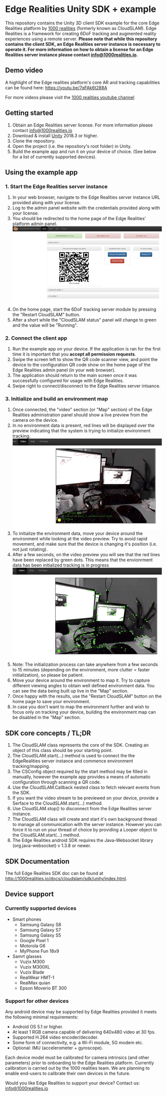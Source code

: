 # Edge Realities Unity SDK + example

This repository contains the Unity 3D client SDK example for the core Edge Realities platform by [1000 realities](http://1000realities.io) (formerly known as CloudSLAM). Edge Realities is a framework for creating 6DoF tracking and augmented reality experiences using a remote server. 
**Please note that while this repository contains the client SDK, an Edge Realities server instance is necessary to operate it. For more information on how to obtain a license for an Edge Realities server instance please contact <info@1000realities.io>.**

## Demo video
A highlight of the Edge realities platform's core AR and tracking capabilities can be found here: <https://youtu.be/7qFAk6t288A>

For more videos please visit the [1000 realities youtube channel](https://www.youtube.com/channel/UCHrD8Ytr5FwLUt706l8dzIQ)

## Getting started
1. Obtain an Edge Realities server license. For more information please contact <info@1000realities.io>
2. Download & install [Unity](https://unity.com/) 2018.3 or higher.
3. Clone the repository.
4. Open the project (i.e. the repository's root folder) in Unity.
5. Build the example app and run it on your device of choice. (See below for a list of currently supported devices).

## Using the example app
### 1. Start the Edge Realities server instance
1. In your web browser, navigate to the Edge Realities server instance URL provided along with your license.
2. Log to the admin panel website with the credentials provided along with your license.
3. You should be redirected to the home page of the Edge Realities' platform admin panel.
![home page](https://raw.githubusercontent.com/1000realities/edgerealities-sdk-android/master/doc/images/admin-panel-home.png)
4. On the home page, start the 6DoF tracking server module by pressing the "Restart CloudSLAM" button.
5. After a short while the "CloudSLAM status" panel will change to green and the value will be "Running". 

### 2. Connect the client app
1. Run the example app on your device. If the application is ran for the first time it is important that you **accept all permission requests**.
2. Swipe the screen left to show the QR code scanner view, and point the device to the configuration QR code show on the home page of the Edge Realities admin panel (in your web browser).
3. The application should return to the main screen once it was successfully configured for usage with Edge Realities.
4. Swipe right to connect/disconnect to the Edge Realities server intsance.

### 3. Initialize and build an environment map
1. Once connected, the "video" section (or "Map" section) of the Edge Realities administration panel should show a live preview from the camera on the device.
2. In no environment data is present, red lines will be displayed over the preview indicating that the system is trying to initialize environment tracking.
![env init](https://raw.githubusercontent.com/1000realities/edgerealities-sdk-android/master/doc/images/env-initialize.png)
3. To initialize the environment data, move your device around the environment while looking at the video preview. Try to avoid rapid movement, and make sure that the device is changing it's position (i.e. not just rotating).
4. After a few seconds, on the video preview you will see that the red lines have been replaced by green dots. This means that the envionrment data has been initialized tracking is in progress
![env tracking](https://raw.githubusercontent.com/1000realities/edgerealities-sdk-android/master/doc/images/env-tracking.png)
5. Note: The initialization process can take anywhere from a few seconds to 15 minutes (depending on the environment, more clutter = faster initialization), so please be patient.
6. Move your device around the environment to map it. Try to capture different viewing angles to obtain well defined environment data. You can see the data being built up live in the "Map" section.
7. Once happy with the results, use the "Restart CloudSLAM" button on the home page to save your environment.
8. In case you don't want to map the environment further and wish to focus only on tracking your device, building the environment map can be disabled in the "Map" section.

## SDK core concepts / TL;DR
1. The CloudSLAM class represents the core of the SDK. Creating an object of this class should be your starting point.
2. The CloudSLAM.start(...) method is used to connect the the EdgeRealities server instance and commence environment tracking/mapping.
3. The CSConfig object required by the start method may be filled in manually, however the example app provides a means of automatic configuration through scanning a QR code.
4. Use the CloudSLAM.Callback nested class to fetch relevant events from the SDK.
5. If you want the video stream to be previewed on your device, provide a Serface to the CloudSLAM.start(...) method.
6. Use CloudSLAM.stop() to disconnect from the Edge Realities server instance.
7. The CloudSLAM class will create and start it's own background thread to manage all communication with the server instance. However you can force it to run on your thread of choice by providing a Looper object to the CloudSLAM.start(...) method.
8. The Edge Realities android SDK requires the Java-Websocket library (org.java-websocket) v 1.3.8 or newer.

## SDK Documentation

The full Edge Realities SDK doc can be found at <http://1000realities.io/docs/cloudslam/sdk/unity/index.html>.

## Device support
### Currently supported devices
- Smart phones
   - Samsung Galaxy S8
   - Samsung Galaxy S7
   - Samsung Galaxy S5
   - Google Pixel 1
   - Motorola G6
   - MyPhone Fun 18x9
- Samrt glasses
   - Vuzix M300
   - Vuzix M300XL
   - Vuzix Blade
   - RealWear HMT-1
   - RealMax quian
   - Epson Moverio BT 300

### Support for other devices
Any android device may be supported by Edge Realities provided it meets the following minimal requirements:
- Android OS 5.1 or higher.
- At least 1 RGB camera capable of delivering 640x480 video at 30 fps.
- Supported H.264 video encoder/decoder.
- Some form of connectivity, e.g. a Wi-Fi module, 5G modem etc.
- Optional: IMU (accelerometer + gyroscope).

Each device model must be calibrated for camera intrinsics (and other parameters) prior to onboarding to the Edge Realities platform. Currently calibration is carried out by the 1000 realities team. 
We are planning to enable end-users to calibrate their own devices in the future.

Would you like Edge Realities to support your device? Contact us: <info@1000realities.io>
